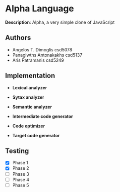 
# Alpha Language

**Description**: Alpha, a very simple clone of JavaScript

## Authors

* Angelos T. Dimoglis csd5078
* Panagiwths Antonakakhs csd5137
* Aris Patramanis csd5249

## Implementation

* **Lexical analyzer**

* **Sytax analyzer**

* **Semantic analyzer**

* **Intermediate code generator**

* **Code optimizer**

* **Target code generator**

## Testing

 - [X] Phase 1
 - [x] Phase 2
 - [ ] Phase 3
 - [ ] Phase 4
 - [ ] Phase 5
